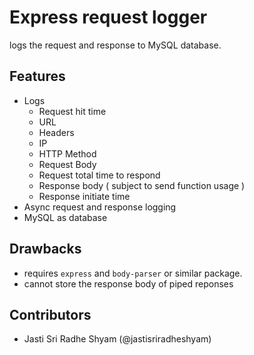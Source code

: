 # Express request logger

logs the request and response to MySQL database.

## Features

- Logs
    - Request hit time
    - URL
    - Headers
    - IP
    - HTTP Method
    - Request Body
    - Request total time to respond
    - Response body ( subject to send function usage )
    - Response initiate time
- Async request and response logging
- MySQL as database

## Drawbacks

- requires `express` and `body-parser` or similar package.
- cannot store the response body of piped reponses

## Contributors

- Jasti Sri Radhe Shyam (@jastisriradheshyam)